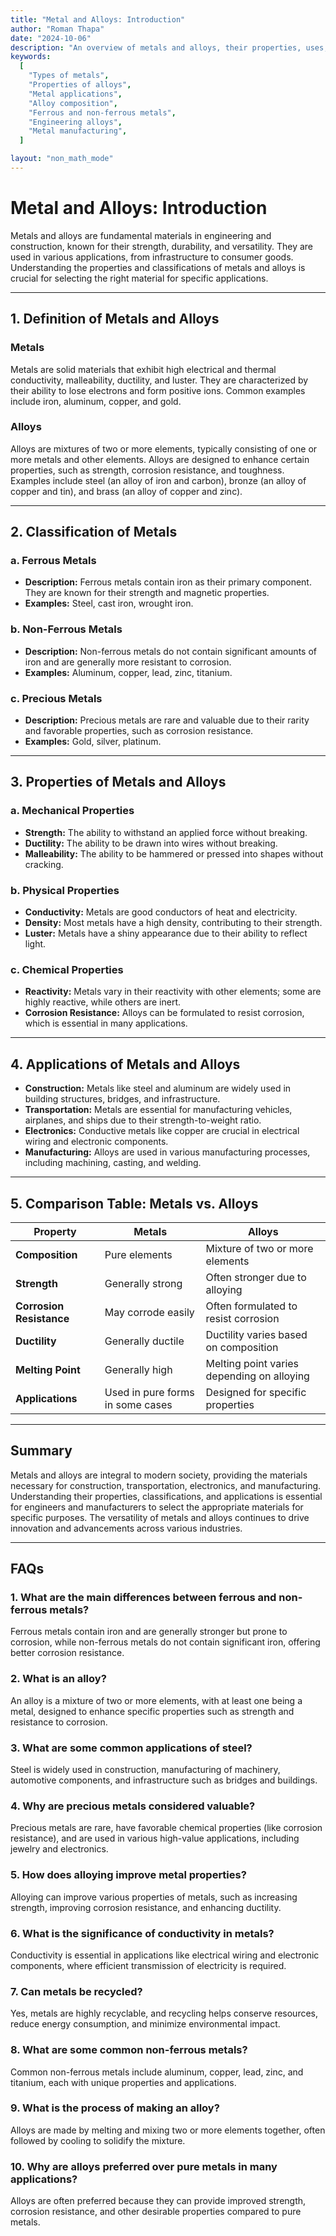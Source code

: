 ```yaml
---
title: "Metal and Alloys: Introduction"
author: "Roman Thapa"
date: "2024-10-06"
description: "An overview of metals and alloys, their properties, uses, and significance in various industries."
keywords:
  [
    "Types of metals",
    "Properties of alloys",
    "Metal applications",
    "Alloy composition",
    "Ferrous and non-ferrous metals",
    "Engineering alloys",
    "Metal manufacturing",
  ]

layout: "non_math_mode"
---
```


# Metal and Alloys: Introduction

Metals and alloys are fundamental materials in engineering and construction, known for their strength, durability, and versatility. They are used in various applications, from infrastructure to consumer goods. Understanding the properties and classifications of metals and alloys is crucial for selecting the right material for specific applications.

---

## 1. Definition of Metals and Alloys

### Metals

Metals are solid materials that exhibit high electrical and thermal conductivity, malleability, ductility, and luster. They are characterized by their ability to lose electrons and form positive ions. Common examples include iron, aluminum, copper, and gold.

### Alloys

Alloys are mixtures of two or more elements, typically consisting of one or more metals and other elements. Alloys are designed to enhance certain properties, such as strength, corrosion resistance, and toughness. Examples include steel (an alloy of iron and carbon), bronze (an alloy of copper and tin), and brass (an alloy of copper and zinc).

---

## 2. Classification of Metals

### a. Ferrous Metals

- **Description:** Ferrous metals contain iron as their primary component. They are known for their strength and magnetic properties.
- **Examples:** Steel, cast iron, wrought iron.

### b. Non-Ferrous Metals

- **Description:** Non-ferrous metals do not contain significant amounts of iron and are generally more resistant to corrosion.
- **Examples:** Aluminum, copper, lead, zinc, titanium.

### c. Precious Metals

- **Description:** Precious metals are rare and valuable due to their rarity and favorable properties, such as corrosion resistance.
- **Examples:** Gold, silver, platinum.

---

## 3. Properties of Metals and Alloys

### a. Mechanical Properties

- **Strength:** The ability to withstand an applied force without breaking.
- **Ductility:** The ability to be drawn into wires without breaking.
- **Malleability:** The ability to be hammered or pressed into shapes without cracking.

### b. Physical Properties

- **Conductivity:** Metals are good conductors of heat and electricity.
- **Density:** Most metals have a high density, contributing to their strength.
- **Luster:** Metals have a shiny appearance due to their ability to reflect light.

### c. Chemical Properties

- **Reactivity:** Metals vary in their reactivity with other elements; some are highly reactive, while others are inert.
- **Corrosion Resistance:** Alloys can be formulated to resist corrosion, which is essential in many applications.

---

## 4. Applications of Metals and Alloys

- **Construction:** Metals like steel and aluminum are widely used in building structures, bridges, and infrastructure.
- **Transportation:** Metals are essential for manufacturing vehicles, airplanes, and ships due to their strength-to-weight ratio.
- **Electronics:** Conductive metals like copper are crucial in electrical wiring and electronic components.
- **Manufacturing:** Alloys are used in various manufacturing processes, including machining, casting, and welding.

---

## 5. Comparison Table: Metals vs. Alloys

| Property                 | Metals                           | Alloys                                     |
| ------------------------ | -------------------------------- | ------------------------------------------ |
| **Composition**          | Pure elements                    | Mixture of two or more elements            |
| **Strength**             | Generally strong                 | Often stronger due to alloying             |
| **Corrosion Resistance** | May corrode easily               | Often formulated to resist corrosion       |
| **Ductility**            | Generally ductile                | Ductility varies based on composition      |
| **Melting Point**        | Generally high                   | Melting point varies depending on alloying |
| **Applications**         | Used in pure forms in some cases | Designed for specific properties           |

---

## Summary

Metals and alloys are integral to modern society, providing the materials necessary for construction, transportation, electronics, and manufacturing. Understanding their properties, classifications, and applications is essential for engineers and manufacturers to select the appropriate materials for specific purposes. The versatility of metals and alloys continues to drive innovation and advancements across various industries.

---

## FAQs

### 1. What are the main differences between ferrous and non-ferrous metals?

Ferrous metals contain iron and are generally stronger but prone to corrosion, while non-ferrous metals do not contain significant iron, offering better corrosion resistance.

### 2. What is an alloy?

An alloy is a mixture of two or more elements, with at least one being a metal, designed to enhance specific properties such as strength and resistance to corrosion.

### 3. What are some common applications of steel?

Steel is widely used in construction, manufacturing of machinery, automotive components, and infrastructure such as bridges and buildings.

### 4. Why are precious metals considered valuable?

Precious metals are rare, have favorable chemical properties (like corrosion resistance), and are used in various high-value applications, including jewelry and electronics.

### 5. How does alloying improve metal properties?

Alloying can improve various properties of metals, such as increasing strength, improving corrosion resistance, and enhancing ductility.

### 6. What is the significance of conductivity in metals?

Conductivity is essential in applications like electrical wiring and electronic components, where efficient transmission of electricity is required.

### 7. Can metals be recycled?

Yes, metals are highly recyclable, and recycling helps conserve resources, reduce energy consumption, and minimize environmental impact.

### 8. What are some common non-ferrous metals?

Common non-ferrous metals include aluminum, copper, lead, zinc, and titanium, each with unique properties and applications.

### 9. What is the process of making an alloy?

Alloys are made by melting and mixing two or more elements together, often followed by cooling to solidify the mixture.

### 10. Why are alloys preferred over pure metals in many applications?

Alloys are often preferred because they can provide improved strength, corrosion resistance, and other desirable properties compared to pure metals.

